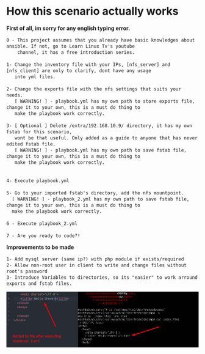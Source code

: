 # How this scenario actually works
**First of all, im sorry for any english typing error.**
        
	0 - This project assumes that you already have basic knowledges about ansible. If not, go to Learn Linux Tv's youtube
	    channel, it has a free introduction series. 

	1- Change the inventory file with your IPs, [nfs_server] and [nfs_client] are only to clarify, dont have any usage
	   into yml files.
	
	2- Change the exports file with the nfs settings that suits your needs.
	   [ WARNING! ] - playbook.yml has my own path to store exports file, change it to your own, this is a must do thing to 
	   make the playbook work correctly.
	
	3- [ Optional ] Delete /extra/192.168.10.9/ directory, it has my own fstab for this scenario, 
	   wont be that useful. Only added as a guide to anyone that has never edited fstab file.
	   [ WARNING! ] - playbook.yml has my own path to save fstab file, change it to your own, this is a must do thing to 
	   make the playbook work correctly.
	

	4- Execute playbook.yml

	5- Go to your imported fstab's directory, add the nfs mountpoint.
	  [ WARNING! ] - playbook_2.yml has my own path to save fstab file, change it to your own, this is a must do thing to 
	  make the playbook work correctly.

	6 - Execute playbook_2.yml

	7 - Are you ready to code?!


**Improvements to be made**

	1- Add mysql server (same ip?) with php module if exists/required
	2- Allow non-root user in client to write and change files without root's password
	3- Introduce Variables to directories, so its "easier" to work arround exports and fstab files.

![Impage of Working](https://github.com/Akirapearl/_ansible/blob/main/files_base/Test_playbook2_nfs.png)
